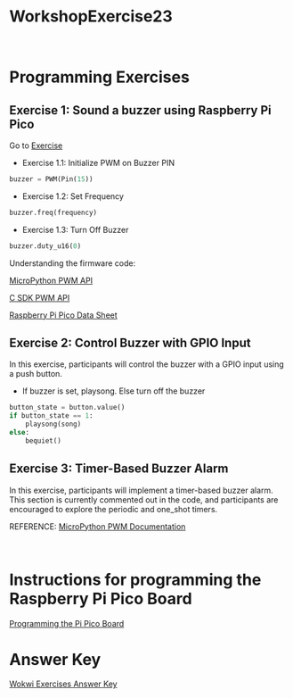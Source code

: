 # WorkshopExercise23

<br>

# **Programming Exercises**

## **Exercise 1: Sound a buzzer using Raspberry Pi Pico**
Go to [Exercise](https://wokwi.com/projects/375088126383940609)

* Exercise 1.1: Initialize PWM on Buzzer PIN
```python
buzzer = PWM(Pin(15))
```
* Exercise 1.2: Set Frequency

```python
buzzer.freq(frequency)
```
* Exercise 1.3: Turn Off Buzzer

```python
buzzer.duty_u16(0)
```
Understanding the firmware code:

[MicroPython PWM API](https://github.com/micropython/micropython/blob/0bafdaf5f0f44295597cf2db8c36447675183339/ports/rp2/machine_pwm.c#L274)

[C SDK PWM API](https://github.com/raspberrypi/pico-sdk/blob/6a7db34ff63345a7badec79ebea3aaef1712f374/src/rp2_common/hardware_pwm/include/hardware/pwm.h#L274)

[Raspberry Pi Pico Data Sheet](https://datasheets.raspberrypi.com/rp2040/rp2040-datasheet.pdf)

## Exercise 2: Control Buzzer with GPIO Input

In this exercise, participants will control the buzzer with a GPIO input using a push button.

* If buzzer is set, playsong. Else turn off the buzzer

```python
button_state = button.value()
if button_state == 1:
    playsong(song)
else:
    bequiet()
```

## Exercise 3: Timer-Based Buzzer Alarm

In this exercise, participants will implement a timer-based buzzer alarm. This section is currently commented out in the code, and participants are encouraged to explore the periodic and one_shot timers.

REFERENCE:
[MicroPython PWM Documentation](https://docs.micropython.org/en/latest/library/machine.PWM.html?highlight=pwm)

<br>

# Instructions for programming the Raspberry Pi Pico Board
[Programming the Pi Pico Board](https://github.com/GHCFW/WorkshopExercise23/blob/main/Instructions%20for%20RP%20Pi%20Board%20Setup.md)


# Answer Key
[Wokwi Exercises Answer Key](https://wokwi.com/projects/375087692215747585)
   
    
<br>
